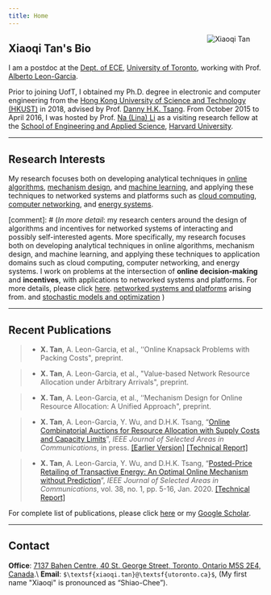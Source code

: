 ```yaml
---
title: Home
---
```



[<img src="/img/xiaoqi.png" style="max-width:14%;min-width:110px;float:right" alt="Xiaoqi Tan" />](https://xiaoqitan.org)

## Xiaoqi Tan's Bio

I am a postdoc at the [Dept. of ECE](https://www.ece.utoronto.ca), [University of Toronto](https://utoronto.ca), working with Prof. [Alberto Leon-Garcia](https://www.nal.utoronto.ca/).  

Prior to joining UofT, I obtained my Ph.D. degree in electronic and computer engineering from the [Hong Kong University of Science and Technology (HKUST)](https://www.ust.hk/) in 2018, advised by Prof. [Danny H.K. Tsang](https://eetsang.home.ece.ust.hk/). From October 2015 to April 2016, I was hosted by Prof. [Na (Lina) Li](https://nali.seas.harvard.edu/) as a visiting research fellow at the [School of Engineering and Applied Science](https://www.seas.harvard.edu/), [Harvard University](https://harvard.edu).

---
## Research Interests

My research focuses both on developing analytical techniques in [online algorithms](/research/#online_algorithms), [mechanism design](/research/#mechanism_design), and [machine learning](/research/#machine_learning), and applying these techniques to networked systems and platforms such as [cloud computing](/research/#cloud_computing), [computer networking](/research/#computer_networking), and [energy systems](/research/#energy_systems). 


[comment]: # (*In more detail*: my research centers around the design of algorithms and incentives for networked systems of interacting and possibly self-interested agents. More specifically, my research focuses both on developing analytical techniques in online algorithms, mechanism design, and machine learning, and applying these techniques to  application domains such as cloud computing, computer networking, and energy systems. I work on problems at the intersection of **online decision-making** and **incentives**, with applications to networked systems and platforms. For more details, please click [here](/research). [networked systems and platforms](/research/#research_overview) arising from. and [stochastic models and optimization](/research/#stochastic_models) )

---
## Recent Publications


> - **X. Tan**, A. Leon-Garcia, et al., ‘‘Online Knapsack Problems with Packing Costs", preprint.

> - **X. Tan**, A. Leon-Garcia, et al., "Value-based Network Resource Allocation under Arbitrary Arrivals", preprint.

> - **X. Tan**, A. Leon-Garcia, et al., ‘‘Mechanism Design for Online Resource Allocation: A Unified Approach", preprint.

> - **X. Tan**, A. Leon-Garcia, Y. Wu, and D.H.K. Tsang, “[Online Combinatorial Auctions for Resource Allocation with Supply Costs and Capacity Limits](/documents/OCA-JSAC-2020.pdf)”, *IEEE Journal of Selected Areas in Communications*, in press.  [[Earlier Version]](https://www.sigmetrics.org/mama/abstracts/Tan.pdf) [[Technical Report]](/documents/jsac_sdp_report.pdf)
    
> - **X. Tan**, A. Leon-Garcia, Y. Wu, and D.H.K. Tsang, “[Posted-Price Retailing of Transactive Energy: An Optimal Online Mechanism without Prediction](/documents/PPR-JSAC-2020.pdf)”, *IEEE Journal of Selected Areas in Communications*, vol. 38, no. 1, pp. 5-16, Jan. 2020. [[Technical Report]](/documents/jsac_pprTE_report.pdf)

For complete list of publications, please click [here](/publications) or my [Google Scholar](https://scholar.google.com/citations?user=drR_WcAAAAAJ&hl=en/).

---
## <a id="contact"></a> Contact
 
**Office**: [7137 Bahen Centre, 40 St. George Street, Toronto, Ontario M5S 2E4, Canada](https://goo.gl/maps/vfCbo1zuws5Wspzu8).\\
**Email**: `$\textsf{xiaoqi.tan}@\textsf{utoronto.ca}$`, (My first name "Xiaoqi" is pronounced as “Shiao-Chee”).

